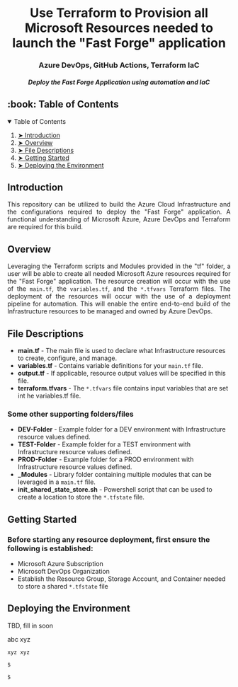 <h1 align="center"> Use Terraform to Provision all Microsoft Resources needed to launch the "Fast Forge" application </h1>
<h3 align="center"> Azure DevOps, GitHub Actions, Terraform IaC </h3>
<h5 align="center"> Deploy the Fast Forge Application using automation and IaC </h5>

<!-- TABLE OF CONTENTS -->
<h2 id="table-of-contents"> :book: Table of Contents</h2>

<details open="open">
  <summary>Table of Contents</summary>
  <ol>
    <li><a href="#introduction"> ➤ Introduction</a></li>
    <li><a href="#overview"> ➤ Overview</a></li>
    <li><a href="#file-descriptions"> ➤ File Descriptions</a></li>
    <li><a href="#getting-started"> ➤ Getting Started</a></li>
    <li><a href="#deploying"> ➤ Deploying the Environment </a></li>
  </ol>
</details>

<!-- ABOUT THE PROJECT -->
<h2 id="introduction"> Introduction</h2>

<p align="justify"> 
  This repository can be utilized to build the Azure Cloud Infrastructure and the configurations required to deploy the "Fast Forge" application. A functional understanding of Microsoft Azure, Azure DevOps and Terraform are required for this build. 
</p>

<!-- OVERVIEW -->
<h2 id="overview"> Overview</h2>

<p align="justify"> 
   Leveraging the Terraform scripts and Modules provided in the "tf" folder, a user will be able to create all needed Microsoft Azure resources required for the "Fast Forge" application. The resource creation will occur with the use of the <code>main.tf</code>, the <code>variables.tf</code>, and the <code>*.tfvars</code> Terraform files. The deployment of the resources will occur with the use of a deployment pipeline for automation. This will enable the entire end-to-end build of the Infrastructure resources to be managed and owned by Azure DevOps. 
</p>

<!-- FILES DESCRIPTION -->
<h2 id="file-descriptions"> File Descriptions</h2>

<ul>
  <li><b>main.tf</b> - The main file is used to declare what Infrastructure resources to create, configure, and manage.</li>
  <li><b>variables.tf</b> - Contains variable definitions for your <code>main.tf</code> file.</li>
  <li><b>output.tf</b> - If applicable, resource output values will be specified in this file.</li>
  <li><b>terraform.tfvars</b> - The <code>*.tfvars</code> file contains input variables that are set int he variables.tf file.</li>
</ul>

<h3>Some other supporting folders/files</h3>
<ul>
  <li><b>DEV-Folder</b> - Example folder for a DEV environment with Infrastructure resource values defined.</li>
  <li><b>TEST-Folder</b> - Example folder for a TEST environment with Infrastructure resource values defined.</li>
  <li><b>PROD-Folder</b> - Example folder for a PROD environment with Infrastructure resource values defined.</li>
  <li><b>_Modules</b> - Library folder containing multiple modules that can be leveraged in a <code>main.tf</code> file.</li>
  <li><b>init_shared_state_store.sh</b> - Powershell script that can be used to create a location to store the <code>*.tfstate</code> file.</li>
</ul>


<!-- GETTING STARTED -->
<h2 id="getting-started"> Getting Started</h2>

<h3>Before starting any resource deployment, first ensure the following is established:</h3>
<ul>
  <li> Microsoft Azure Subscription</li>
  <li> Microsoft DevOps Organization</li>
  <li> Establish the Resource Group, Storage Account, and Container needed to store a shared <code>*.tfstate</code> file</li>
</ul>


<!-- SCENARIO1 -->
<h2 id="deploying"> Deploying the Environment</h2>

<p>TBD, fill in soon</p>
<p>abc xyz</p>

<pre><code>xyz xyz</code></pre>
<pre><code>$ </code></pre>
<pre><code>$ </code></pre>
